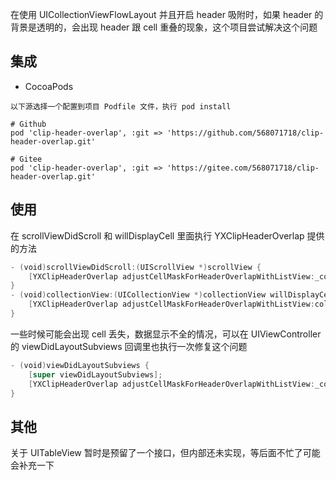 

在使用 UICollectionViewFlowLayout 并且开启 header 吸附时，如果 header 的背景是透明的，会出现 header 跟 cell 重叠的现象，这个项目尝试解决这个问题  

## 集成  

* CocoaPods  
```
以下源选择一个配置到项目 Podfile 文件，执行 pod install  

# Github  
pod 'clip-header-overlap', :git => 'https://github.com/568071718/clip-header-overlap.git'  

# Gitee  
pod 'clip-header-overlap', :git => 'https://gitee.com/568071718/clip-header-overlap.git'  
```

## 使用  

在 scrollViewDidScroll 和 willDisplayCell 里面执行 YXClipHeaderOverlap 提供的方法  
```swift
- (void)scrollViewDidScroll:(UIScrollView *)scrollView {
    [YXClipHeaderOverlap adjustCellMaskForHeaderOverlapWithListView:_collectionView];
}
- (void)collectionView:(UICollectionView *)collectionView willDisplayCell:(UICollectionViewCell *)cell forItemAtIndexPath:(NSIndexPath *)indexPath {
    [YXClipHeaderOverlap adjustCellMaskForHeaderOverlapWithListView:collectionView willDisplayCell:cell];
}
```  

一些时候可能会出现 cell 丢失，数据显示不全的情况，可以在 UIViewController 的 viewDidLayoutSubviews 回调里也执行一次修复这个问题  
```swift
- (void)viewDidLayoutSubviews {
    [super viewDidLayoutSubviews];
    [YXClipHeaderOverlap adjustCellMaskForHeaderOverlapWithListView:_collectionView];
}
```


## 其他  
关于 UITableView 暂时是预留了一个接口，但内部还未实现，等后面不忙了可能会补充一下  

